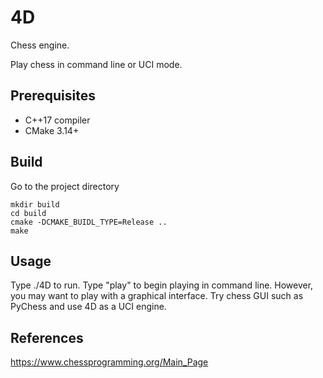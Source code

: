 # 4D
Chess engine.

Play chess in command line or UCI mode.

## Prerequisites
* C++17 compiler
* CMake 3.14+

## Build
Go to the project directory

    mkdir build
    cd build
    cmake -DCMAKE_BUIDL_TYPE=Release ..
    make

## Usage
Type ./4D to run. Type "play" to begin playing in command line.
However, you may want to play with a graphical interface.
Try chess GUI such as PyChess and use 4D as a UCI engine.

## References
https://www.chessprogramming.org/Main_Page